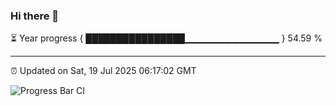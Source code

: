 ### Hi there 👋

⏳ Year progress { ████████████████▁▁▁▁▁▁▁▁▁▁▁▁▁▁ } 54.59 %

---

⏰ Updated on Sat, 19 Jul 2025 06:17:02 GMT

![Progress Bar CI](https://github.com/Shyam-Makwana/GitHub-Actions-Demo/workflows/Progress%20Bar%20CI/badge.svg)

